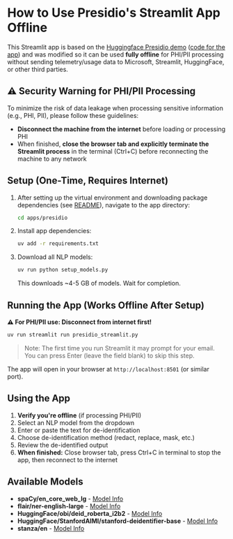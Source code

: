 # How to Use Presidio's Streamlit App Offline

This Streamlit app is based on the [Huggingface Presidio demo](https://huggingface.co/spaces/presidio/presidio_demo) ([code for the app](https://github.com/microsoft/presidio/tree/main/docs/samples/python/streamlit)) and was modified so it can be used **fully offline** for PHI/PII processing without sending telemetry/usage data to Microsoft, Streamlit, HuggingFace, or other third parties.

## ⚠️ Security Warning for PHI/PII Processing

To minimize the risk of data leakage when processing sensitive information (e.g., PHI, PII), please follow these guidelines:

- **Disconnect the machine from the internet** before loading or processing PHI
- When finished, **close the browser tab and explicitly terminate the Streamlit process** in the terminal (Ctrl+C) before reconnecting the machine to any network

## Setup (One-Time, Requires Internet)

1. After setting up the virtual environment and downloading package dependencies (see [README](../../README.md)), navigate to the app directory:

   ```bash
   cd apps/presidio
   ```

2. Install app dependencies:

   ```bash
   uv add -r requirements.txt
   ```

3. Download all NLP models:

   ```bash
   uv run python setup_models.py
   ```

   This downloads ~4-5 GB of models. Wait for completion.

## Running the App (Works Offline After Setup)

**⚠️ For PHI/PII use: Disconnect from internet first!**

```bash
uv run streamlit run presidio_streamlit.py
```

> Note: The first time you run Streamlit it may prompt for your email. You can press Enter (leave the field blank) to skip this step.

The app will open in your browser at `http://localhost:8501` (or similar port).

## Using the App

1. **Verify you're offline** (if processing PHI/PII)
2. Select an NLP model from the dropdown
3. Enter or paste the text for de-identification
4. Choose de-identification method (redact, replace, mask, etc.)
5. Review the de-identified output
6. **When finished:** Close browser tab, press Ctrl+C in terminal to stop the app, then reconnect to the internet

## Available Models

- **spaCy/en_core_web_lg** - [Model Info](https://spacy.io/models/en#en_core_web_lg)
- **flair/ner-english-large** - [Model Info](https://huggingface.co/flair/ner-english-large)
- **HuggingFace/obi/deid_roberta_i2b2** - [Model Info](https://huggingface.co/obi/deid_roberta_i2b2)
- **HuggingFace/StanfordAIMI/stanford-deidentifier-base** - [Model Info](https://huggingface.co/StanfordAIMI/stanford-deidentifier-base)
- **stanza/en** - [Model Info](https://stanfordnlp.github.io/stanza/)
